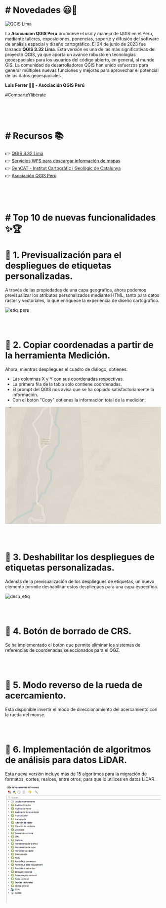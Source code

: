 <h1># Novedades 😃🎁 </h1>

![QGIS Lima](https://www.qgis.org/es/_static/images/qgisorg_banner332.png?t=jun2023)

La <b>**Asociación QGIS Perú**</b> promueve el uso y manejo de QGIS en el Perú, mediante talleres, exposiciones, ponencias, soporte y difusión del software de análisis espacial y diseño cartográfico. El 24 de junio de 2023 fue lanzado <b>QGIS 3.32 Lima</b>. Esta versión es una de las más significativas del proyecto QGIS, ya que aporta un avance robusto en tecnologías geoespaciales para los usuarios del código abierto, en general, al mundo GIS. La comunidad de desarrolladores QGIS han unido esfuerzos para generar múltiples nuevas funciones y mejoras para aprovechar el potencial de los datos geoespaciales.
<br />

**Luis Ferrer 👨‍💻 - Asociación QGIS Perú**

#ComparteYlibérate

<br />
<br />
<br />

<h1># Recursos 📚</h1>

 👉 [QGIS 3.32 Lima](https://qgis.org/es/site/forusers/download.html)
 <br />
 👉 [Servicios WFS para descargar información de mapas](https://www.geoidep.gob.pe/catalogo-nacional-de-servicios-web/servicios-de-publicacion-de-objetos-wfs)
 <br />
  👉 [GenCAT - Institut Cartogràfic i Geològic de Catalunya](https://www.icgc.cat/es/Administracion-y-empresa/Descargas/Elevaciones/Datos-lidar)
 <br />
 👉 [Asociación QGIS Perú](https://qgis.pe)
 
<br />
<br />
<br />

 <h1># Top 10 de nuevas funcionalidades ✨🏆</h1>

<h1>📌 1. Previsualización para el despliegues de etiquetas personalizadas.</h1>

A través de las propiedades de una capa geográfica, ahora podemos previsualizar los atributos personalizados mediante HTML, tanto para datos raster y vectoriales, lo que enriquece la experiencia de diseño cartográfico.

![etiq_pers](gifs/1_etiq_pers.gif)

<br />
<br />

<h1>📌 2. Copiar coordenadas a partir de la herramienta Medición.</h1>

Ahora, mientras despliegues el cuadro de diálogo, obtienes:
- Las columnas X y Y con sus coordenadas respectivas.
- La primera fila de la tabla solo contiene coordenadas.
- El prompt del QGIS nos avisa que se ha copiado satisfactoriamente la información.
- Con el botón "Copy" obtienes la información total de la medición.

![copy_coord](gifs/2_CopyCoord.gif)


<br />
<br />

<h1>📌 3. Deshabilitar los despliegues de etiquetas personalizadas.</h1>

Además de la previsualización de los despliegues de etiquetas, un nuevo elemento permite deshabilitar estos despliegues para una capa específica.

![desh_etiq](gifs/3_DeshEtiq.gif)

<br />
<br />

<h1>📌 4. Botón de borrado de CRS.</h1>

Se ha implementado el botón que permite eliminar los sistemas de referencias de coordenadas seleccionados para el QGZ.


<br />
<br />

<h1>📌 5. Modo reverso de la rueda de acercamiento.</h1>

Está disponible invertir el modo de direccionamiento del acercamiento con la rueda del mouse.


<br />
<br />

<h1>📌 6. Implementación de algoritmos de análisis para datos LiDAR.</h1>

Esta nueva versión incluye más de 15 algoritmos para la migración de formatos, cortes, realces, entre otros; para que lo utilices en datos LiDAR.

![LiDAR](gifs/6_lidar.gif)
